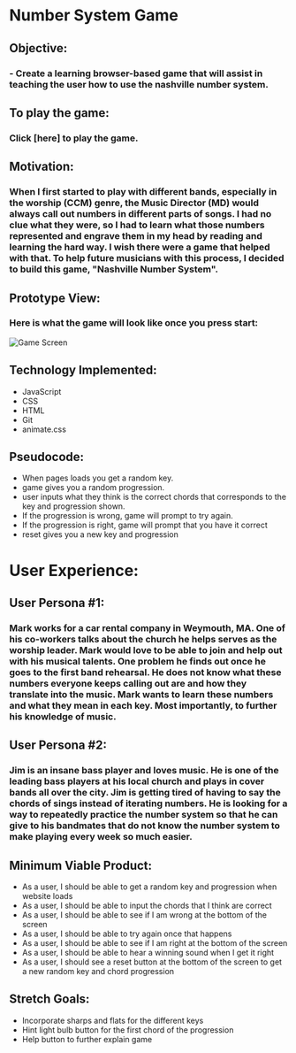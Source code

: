 # Number System Game
##
## Objective:
### - Create a learning browser-based game that will assist in teaching the user how to use the nashville number system. 
##
##
##
## To play the game:
### Click [here] to play the game.
##
##
## Motivation:
### When I first started to play with different bands, especially in the worship (CCM) genre, the Music Director (MD) would always call out numbers in different parts of songs. I had no clue what they were, so I had to learn what those numbers represented and engrave them in my head by reading and learning the hard way. I wish there were a game that helped with that. To help future musicians with this process, I decided to build this game, "Nashville Number System".
 
## Prototype View:
### Here is what the game will look like once you press start:
![Game Screen](https://i.imgur.com/PvYuIrx.png)

## Technology Implemented:
- JavaScript
- CSS
- HTML
- Git 
- animate.css

## Pseudocode:
- When pages loads you get a random key.
- game gives you a random progression.
- user inputs what they think is the correct chords that corresponds to the key and progression shown.
- If the progression is wrong, game will prompt to try again.
- If the progression is right, game will prompt that you have it correct
- reset gives you a new key and progression


# User Experience:
## User Persona #1:
### Mark works for a car rental company in Weymouth, MA.  One of his co-workers talks about the church he helps serves as the worship leader.  Mark would love to be able to join and help out with his musical talents. One problem he finds out once he goes to the first band rehearsal. He does not know what these numbers everyone keeps calling out are and how they translate into the music.  Mark wants to learn these numbers and what they mean in each key. Most importantly, to further his knowledge of music.  

## User Persona #2:
### Jim is an insane bass player and loves music.  He is one of the leading bass players at his local church and plays in cover bands all over the city.  Jim is getting tired of having to say the chords of sings instead of iterating numbers. He is looking for a way to repeatedly practice the number system so that he can give to his bandmates that do not know the number system to make playing every week so much easier. 

## Minimum Viable Product:
- As a user, I should be able to get a random key and progression when website loads
- As a user, I should be able to input the chords that I think are correct
- As a user, I should be able to see if I am wrong at the bottom of the screen
- As a user, I should be able to try again once that happens
- As a user, I should be able to see if I am right at the bottom of the screen
- As a user, I should be able to hear a winning sound when I get it right
- As a user, I should see a reset button at the bottom of the screen to get a new random key and chord progression

## Stretch Goals:
- Incorporate sharps and flats for the different keys
- Hint light bulb button for the first chord of the progression
- Help button to further explain game

